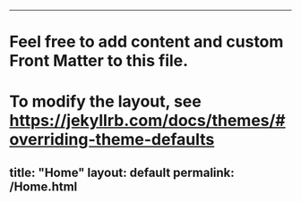
---
# Feel free to add content and custom Front Matter to this file.
# To modify the layout, see https://jekyllrb.com/docs/themes/#overriding-theme-defaults

title: "Home"
layout: default
permalink: /Home.html
---
